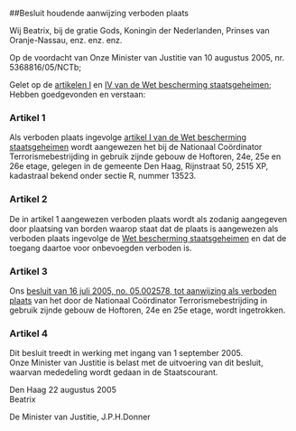 <meta http-equiv='Content-Type' content='text/html; charset=utf-8' />

##Besluit houdende aanwijzing verboden plaats

Wij Beatrix, bij de gratie Gods, Koningin der Nederlanden, Prinses van Oranje-Nassau, enz. enz. enz.

Op de voordacht van Onze Minister van Justitie van 10 augustus 2005, nr. 5368816/05/NCTb;

Gelet op de [artikelen I](../../../../../../wet/wet/bescherming/staatsgeheimen/BWBR0002074/README.md) en [IV van de Wet bescherming staatsgeheimen](../../../../../../wet/wet/bescherming/staatsgeheimen/BWBR0002074/README.md);
Hebben goedgevonden en verstaan:    

### Artikel  1  

Als verboden plaats ingevolge [artikel I van de Wet bescherming staatsgeheimen](../../../../../../wet/wet/bescherming/staatsgeheimen/BWBR0002074/README.md) wordt aangewezen het bij de Nationaal Coördinator Terrorismebestrijding in gebruik zijnde gebouw de Hoftoren, 24e, 25e en 26e etage, gelegen in de gemeente Den Haag, Rijnstraat 50, 2515 XP, kadastraal bekend onder sectie R, nummer 13523.  

### Artikel  2  

De in artikel 1 aangewezen verboden plaats wordt als zodanig aangegeven door plaatsing van borden waarop staat dat de plaats is aangewezen als verboden plaats ingevolge de [Wet bescherming staatsgeheimen](../../../../../../wet/wet/bescherming/staatsgeheimen/BWBR0002074/README.md) en dat de toegang daartoe voor onbevoegden verboden is.  

### Artikel  3  

Ons [besluit van 16 juli 2005, no. 05.002578, tot aanwijzing als verboden plaats](../../../../../../KB/besluit/aanwijzing/verboden/plaats/BWBR0018602/README.md) van het door de Nationaal Coördinator Terrorismebestrijding in gebruik zijnde gebouw de Hoftoren, 24e en 25e etage, wordt ingetrokken.  

### Artikel  4  

Dit besluit treedt in werking met ingang van 1 september 2005.  
Onze Minister van Justitie is belast met de uitvoering van dit besluit, waarvan mededeling wordt gedaan in de Staatscourant.   

Den Haag 
22 augustus 2005  
Beatrix  

De 
Minister van Justitie, 
J.P.H.Donner   
